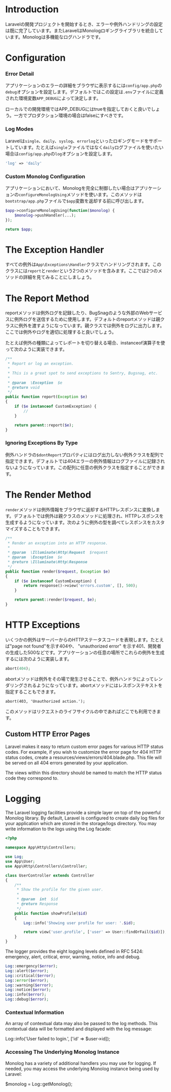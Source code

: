 # Introduction

Laravelの開発プロジェクトを開始するとき、エラーや例外ハンドリングの設定は既に完了しています。またLaravelはMonologロギングライブラリを統合しています。Monologは多機能なログハンドラです。


# Configuration

### Error Detail

アプリケーションのエラーの詳細をブラウザに表示するには```config/app.php```の```debug```オプションを設定します。デフォルトではこの設定は```.env```ファイルに定義された環境変数```APP_DEBUG```によって決定します。

ローカルでの開発環境ではAPP_DEBUGにはtrueを指定しておくと良いでしょう。一方でプロダクション環境の場合はfalseにすべきです。

### Log Modes

Laravelは```single```、```daily```、```syslog```、```errorlog```といったロギングモードをサポートしています。たとえば```single```ファイルではなく```daily```ログファイルを使いたい場合は```config/app.php```の```log```オプションを設定します。

```php
'log' => 'daily'
```

### Custom Monolog Configuration

アプリケーションにおいて、Monologを完全に制御したい場合はアプリケーションの```configureMonologUsing```メソッドを使います。このメソッドは```bootstrap/app.php```ファイルで```$app```変数を返却する前に呼び出します。

```php
$app->configureMonologUsing(function($monolog) {
    $monolog->pushHandler(...);
});

return $app;
```


# The Exception Handler

すべての例外は```App\Exceptions\Handler```クラスでハンドリングされます。このクラスには```report```と```render```という2つのメソッドを含みます。ここでは2つのメソッドの詳細を見てみることにしましょう。


# The Report Method

reportメソッドは例外ログを記録したり、BugSnagのような外部のWebサービスに例外ログを送信するために使用します。デフォルトのreportメソッドは親クラスに例外を渡すようになっています。親クラスでは例外をログに出力します。ここでは例外やログを適切に処理すると良いでしょう。

たとえば例外の種類によってレポートを切り替える場合、instanceof演算子を使って次のように実装できます。

```php
/**
 * Report or log an exception.
 *
 * This is a great spot to send exceptions to Sentry, Bugsnag, etc.
 *
 * @param  \Exception  $e
 * @return void
 */
public function report(Exception $e)
{
    if ($e instanceof CustomException) {
        //
    }

    return parent::report($e);
}
```

### Ignoring Exceptions By Type

例外ハンドラの```$dontReport```プロパティにはログ出力しない例外クラスを配列で指定できます。デフォルトでは404エラーの例外情報はログファイルに記録されないようになっています。この配列に任意の例外クラスを指定することができます。


# The Render Method

```render```メソッドは例外情報をブラウザに返却するHTTPレスポンスに変換します。デフォルトでは例外は親クラスのメソッドに処理され、HTTPレスポンスを生成するようになっています。次のように例外の型を調べてレスポンスをカスタマイズすることもできます。

```php
/**
 * Render an exception into an HTTP response.
 *
 * @param  \Illuminate\Http\Request  $request
 * @param  \Exception  $e
 * @return \Illuminate\Http\Response
 */
public function render($request, Exception $e)
{
    if ($e instanceof CustomException) {
        return response()->view('errors.custom', [], 500);
    }

    return parent::render($request, $e);
}
```

# HTTP Exceptions

いくつかの例外はサーバーからのHTTPステータスコードを表現します。たとえば"page not found"を示す404や、 "unauthorized error" を示す401、開発者の生成した500などです。アプリケーションの任意の場所でこれらの例外を生成するには次のように実装します。

```php
abort(404);
```

abortメソッドは例外をその場で発生させることで、例外ハンドラによってレンダリングされるようになっています。abortメソッドにはレスポンステキストを指定することもできます。

```
abort(403, 'Unauthorized action.');
```

このメソッドはリクエストのライフサイクルの中であればどこでも利用できます。


## Custom HTTP Error Pages

Laravel makes it easy to return custom error pages for various HTTP status codes. For example, if you wish to customize the error page for 404 HTTP status codes, create a resources/views/errors/404.blade.php. This file will be served on all 404 errors generated by your application.

The views within this directory should be named to match the HTTP status code they correspond to.


# Logging

The Laravel logging facilities provide a simple layer on top of the powerful Monolog library. By default, Laravel is configured to create daily log files for your application which are stored in the storage/logs directory. You may write information to the logs using the Log facade:

```php
<?php

namespace App\Http\Controllers;

use Log;
use App\User;
use App\Http\Controllers\Controller;

class UserController extends Controller
{
    /**
     * Show the profile for the given user.
     *
     * @param  int  $id
     * @return Response
     */
    public function showProfile($id)
    {
        Log::info('Showing user profile for user: '.$id);

        return view('user.profile', ['user' => User::findOrFail($id)]);
    }
}
```

The logger provides the eight logging levels defined in RFC 5424: emergency, alert, critical, error, warning, notice, info and debug.

```php
Log::emergency($error);
Log::alert($error);
Log::critical($error);
Log::error($error);
Log::warning($error);
Log::notice($error);
Log::info($error);
Log::debug($error);
```

### Contextual Information

An array of contextual data may also be passed to the log methods. This contextual data will be formatted and displayed with the log message:

Log::info('User failed to login.', ['id' => $user->id]);


### Accessing The Underlying Monolog Instance

Monolog has a variety of additional handlers you may use for logging. If needed, you may access the underlying Monolog instance being used by Laravel:

$monolog = Log::getMonolog();
